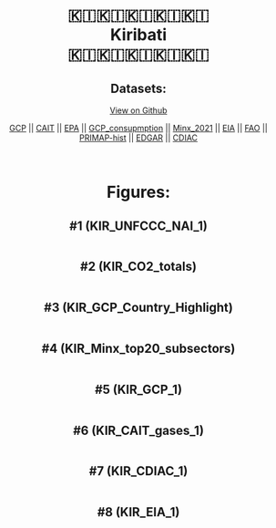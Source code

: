 
<center>
<h1 align="center">
🇰🇮🇰🇮🇰🇮🇰🇮🇰🇮
<br>
Kiribati
<br>
🇰🇮🇰🇮🇰🇮🇰🇮🇰🇮
</h1>
<h2>Datasets:</h2>
<p><a href="https://github.com/dquintani/GreenhouseData/tree/master/country_data/KIR_Kiribati/data">View on Github</a>
<br></p><p><a href="data/KIR_GCP.csv">GCP</a> || <a href="data/KIR_CAIT.csv">CAIT</a> || <a href="data/KIR_EPA.csv">EPA</a> || <a href="data/KIR_GCP_consupmption.csv">GCP_consupmption</a> || <a href="data/KIR_Minx_2021.csv">Minx_2021</a> || <a href="data/KIR_EIA.csv">EIA</a> || <a href="data/KIR_FAO.csv">FAO</a> || <a href="data/KIR_PRIMAP-hist.csv">PRIMAP-hist</a> || <a href="data/KIR_EDGAR.csv">EDGAR</a> || <a href="data/KIR_CDIAC.csv">CDIAC</a></p><p><br></p>
<h1>Figures:</h1><h2>#1 (KIR_UNFCCC_NAI_1)</h2>
<p><img alt="" src="figures/KIR_UNFCCC_NAI_1.png" /></p><h2>#2 (KIR_CO2_totals)</h2>
<p><img alt="" src="figures/KIR_CO2_totals.png" /></p><h2>#3 (KIR_GCP_Country_Highlight)</h2>
<p><img alt="" src="figures/KIR_GCP_Country_Highlight.png" /></p><h2>#4 (KIR_Minx_top20_subsectors)</h2>
<p><img alt="" src="figures/KIR_Minx_top20_subsectors.png" /></p><h2>#5 (KIR_GCP_1)</h2>
<p><img alt="" src="figures/KIR_GCP_1.png" /></p><h2>#6 (KIR_CAIT_gases_1)</h2>
<p><img alt="" src="figures/KIR_CAIT_gases_1.png" /></p><h2>#7 (KIR_CDIAC_1)</h2>
<p><img alt="" src="figures/KIR_CDIAC_1.png" /></p><h2>#8 (KIR_EIA_1)</h2>
<p><img alt="" src="figures/KIR_EIA_1.png" /></p>